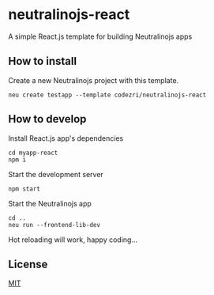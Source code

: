 # neutralinojs-react
A simple React.js template for building Neutralinojs apps

## How to install

Create a new Neutralinojs project with this template.

```
neu create testapp --template codezri/neutralinojs-react
```

## How to develop

Install React.js app's dependencies

```
cd myapp-react
npm i
```

Start the development server

```
npm start
```

Start the Neutralinojs app

```
cd ..
neu run --frontend-lib-dev
```

Hot reloading will work, happy coding...

## License

[MIT](LICENSE)
